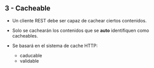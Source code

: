 ## 3 - Cacheable

* Un cliente REST debe ser capaz de cachear ciertos contenidos.
* Solo se cachearán los contenidos que se **auto** identifiquen como cacheables.

* Se basará en el sistema de cache HTTP:
    * caducable
    * validable